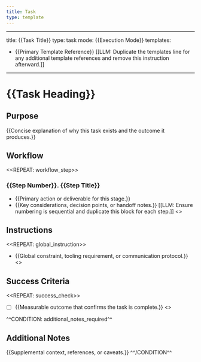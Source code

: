 ```yaml
---
title: Task
type: template
---
```


---
title: {{Task Title}}
type: task
mode: {{Execution Mode}}
templates:
  - {{Primary Template Reference}}
[[LLM: Duplicate the templates line for any additional template references and remove this instruction afterward.]]
---

# {{Task Heading}}

## Purpose

{{Concise explanation of why this task exists and the outcome it produces.}}

## Workflow

<<REPEAT: workflow_step>>
### {{Step Number}}. {{Step Title}}

- {{Primary action or deliverable for this stage.}}
- {{Key considerations, decision points, or handoff notes.}}
[[LLM: Ensure numbering is sequential and duplicate this block for each step.]]
<</REPEAT>>

## Instructions

<<REPEAT: global_instruction>>
- {{Global constraint, tooling requirement, or communication protocol.}}
<</REPEAT>>

## Success Criteria

<<REPEAT: success_check>>
- [ ] {{Measurable outcome that confirms the task is complete.}}
<</REPEAT>>

^^CONDITION: additional_notes_required^^
## Additional Notes

{{Supplemental context, references, or caveats.}}
^^/CONDITION^^
